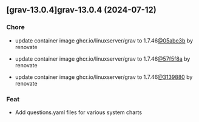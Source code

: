 

## [grav-13.0.4]grav-13.0.4 (2024-07-12)

### Chore



- update container image ghcr.io/linuxserver/grav to 1.7.46[@05abe3b](https://github.com/05abe3b) by renovate

- update container image ghcr.io/linuxserver/grav to 1.7.46[@57f5f8a](https://github.com/57f5f8a) by renovate

- update container image ghcr.io/linuxserver/grav to 1.7.46[@3139880](https://github.com/3139880) by renovate

### Feat



- Add questions.yaml files for various system charts
